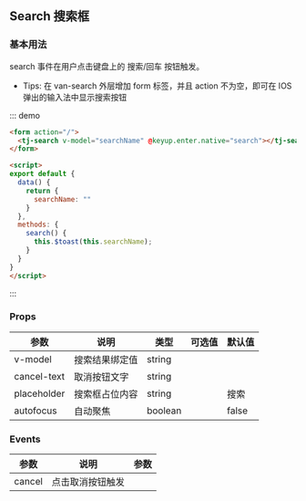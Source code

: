 ## Search 搜索框

### 基本用法

search 事件在用户点击键盘上的 搜索/回车 按钮触发。

- Tips: 在 van-search 外层增加 form 标签，并且 action 不为空，即可在 IOS 弹出的输入法中显示搜索按钮


<div class="demo-block mt_15">
<form action="/">
  <tj-search v-model="searchName" @keyup.enter.native="search"></tj-search>
</form>

<script>
export default {
  data() {
    return {
      searchName: ""
    }
  },
  methods: {
    search() {
      this.$toast(this.searchName);
    }
  }
}
</script>
</div>

::: demo
```html
<form action="/">
  <tj-search v-model="searchName" @keyup.enter.native="search"></tj-search>
</form>

<script>
export default {
  data() {
    return {
      searchName: ""
    }
  },
  methods: {
    search() {
      this.$toast(this.searchName);
    }
  }
}
</script>
```
:::

### Props
| 参数 | 说明 | 类型 | 可选值 | 默认值 |
| ----- | ----- | ----- | -----  | ----- |
| v-model | 搜索结果绑定值 | string | | |
| cancel-text | 取消按钮文字 | string | | |
| placeholder | 搜索框占位内容 | string | | 搜索 |
| autofocus | 自动聚焦 | boolean | | false |

### Events
| 参数 | 说明 | 参数 |
| ----- | ----- | ----- |
| cancel | 点击取消按钮触发 | |